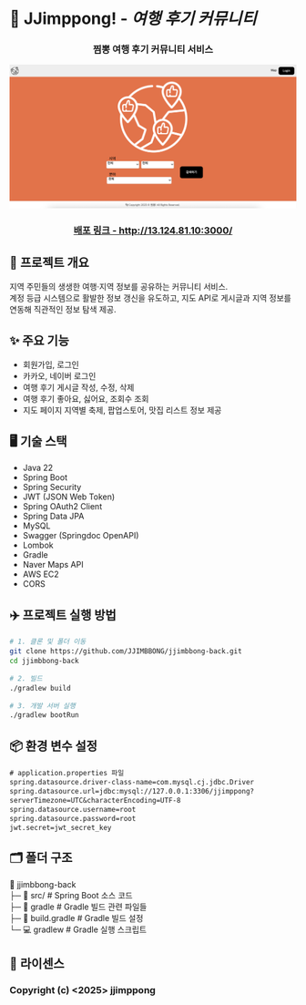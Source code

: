 # 📌 JJimppong! - *여행 후기 커뮤니티*
<div align="center">
<h3>찜뽕 여행 후기 커뮤니티 서비스</h3>
</div>

![alt text](README.png)

<div align="center">
<h3><a href="http://13.124.81.10:3000/" target="_blank">배포 링크 - http://13.124.81.10:3000/</a></h3></div>


## 📖 프로젝트 개요
지역 주민들의 생생한 여행·지역 정보를 공유하는 커뮤니티 서비스.  
계정 등급 시스템으로 활발한 정보 갱신을 유도하고, 지도 API로 게시글과 지역 정보를 연동해 직관적인 정보 탐색 제공.

## ✨ 주요 기능
- 회원가입, 로그인
- 카카오, 네이버 로그인
- 여행 후기 게시글 작성, 수정, 삭제
- 여행 후기 좋아요, 싫어요, 조회수 조회
- 지도 페이지 지역별 축제, 팝업스토어, 맛집 리스트 정보 제공

## 🖥️ 기술 스택
- Java 22
- Spring Boot
- Spring Security
- JWT (JSON Web Token)
- Spring OAuth2 Client
- Spring Data JPA
- MySQL
- Swagger (Springdoc OpenAPI)
- Lombok
- Gradle
- Naver Maps API
- AWS EC2
- CORS


## ✈️ 프로젝트 실행 방법
```bash
# 1. 클론 및 폴더 이동
git clone https://github.com/JJIMBBONG/jjimbbong-back.git
cd jjimbbong-back
```
```bash
# 2. 빌드
./gradlew build
```
```bash
# 3. 개발 서버 실행
./gradlew bootRun
```

## 📦 환경 변수 설정
```properties
# application.properties 파일
spring.datasource.driver-class-name=com.mysql.cj.jdbc.Driver
spring.datasource.url=jdbc:mysql://127.0.0.1:3306/jjimppong?serverTimezone=UTC&characterEncoding=UTF-8
spring.datasource.username=root
spring.datasource.password=root
jwt.secret=jwt_secret_key
```

## 🗂️ 폴더 구조
📂 jjimbbong-back  
├─ 📂 src/ # Spring Boot 소스 코드  
├─ 📂 gradle # Gradle 빌드 관련 파일들  
├─ 📃 build.gradle # Gradle 빌드 설정  
└─ 💻 gradlew # Gradle 실행 스크립트

## 📄 라이센스
### Copyright (c) <2025> jjimppong